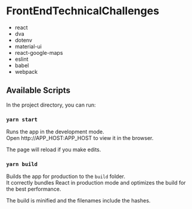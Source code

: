 # FrontEndTechnicalChallenges

- react
- dva
- dotenv
- material-ui
- react-google-maps
- eslint
- babel
- webpack

## Available Scripts

In the project directory, you can run:

### `yarn start`

Runs the app in the development mode.<br />
Open http://APP_HOST:APP_HOST to view it in the browser.

The page will reload if you make edits.<br />

### `yarn build`

Builds the app for production to the `build` folder.<br />
It correctly bundles React in production mode and optimizes the build for the best performance.

The build is minified and the filenames include the hashes.